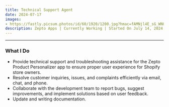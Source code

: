 ```yaml
---
title: Technical Support Agent
date: 2024-07-17
images:
- https://fastly.picsum.photos/id/60/1920/1200.jpg?hmac=fAMNjl4E_sG_WNUjdU39Kald5QAHQMh-_-TsIbbeDNI
description: Zepto Apps | Currently Working | Started On July 14, 2024
---
```




---

### What I Do

 - Provide technical support and troubleshooting assistance for the Zepto Product Personalizer app to ensure proper user experience for Shopify store owners.
 - Resolve customer inquiries, issues, and complaints efficiently via email, chat, and phone.
 - Collaborate with the development team to report bugs, suggest improvements, and implement solutions based on user feedback.
 - Update and writing documentation.